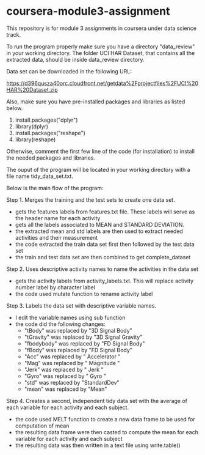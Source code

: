 # coursera-module3-assignment
This repository is for module 3 assignments in coursera under data science track.

To run the program properly make sure you have a directory "data_review"
in your working directory. The folder UCI HAR Dataset, that contains all the extracted data,
should be inside data_review directory.

Data set can be downloaded in the following URL:

https://d396qusza40orc.cloudfront.net/getdata%2Fprojectfiles%2FUCI%20HAR%20Dataset.zip


Also, make sure you have pre-installed packages and libraries as listed below.
  1. install.packages("dplyr")
  2. library(dplyr)
  3. install.packages("reshape")
  4. library(reshape)
  
Otherwise, comment the first few line of the code (for installation) to install the 
needed packages and libraries.

The ouput of the program will be located in your working directory with a file name
tidy_data_set.txt.

Below is the main flow of the program:

Step 1. Merges the training and the test sets to create one data set.
  * gets the features labels from features.txt file. These labels will serve as the header name for each activity
  * gets all the labels associated to MEAN and STANDARD DEVIATION. 
  * the extracted mean and std labels are then used to extract needed activities and their measurement
  * the code extracted the train data set first then followed by the test data set
  * the train and test data set are then combined to get complete_dataset
  
Step 2. Uses descriptive activity names to name the activities in the data set
  * gets the activity labels from activity_labels.txt. This will replace activity number label by character label
  * the code used mutate function to rename activity label
  
Step 3. Labels the data set with descriptive variable names.
  * I edit the variable names using sub function
  * the code did the following changes:
    - "tBody" was replaced by "3D Signal Body"
    - "tGravity" was replaced by "3D Signal Gravity"
    - "fbodybody" was replaced by "FD Signal Body"
    - "fBody" was replaced by "FD Signal Body"
    - "Acc" was replaced by " Accelerator "
    - "Mag" was replaced by " Magnitude "
    - "Jerk" was replaced by " Jerk "
    - "Gyro" was replaced by " Gyro "
    - "std" was replaced by "StandardDev"
    - "mean" was replaced by "Mean"
      
Step 4. Creates a second, independent tidy data set with the average of each variable for each activity and each subject.
  * the code used MELT function to create a new data frame to be used for computation of mean
  * the resulting data frame were then casted to compute the mean for each variable for each activity and each subject
  * the resulting data was then written in a text file using write.table()




